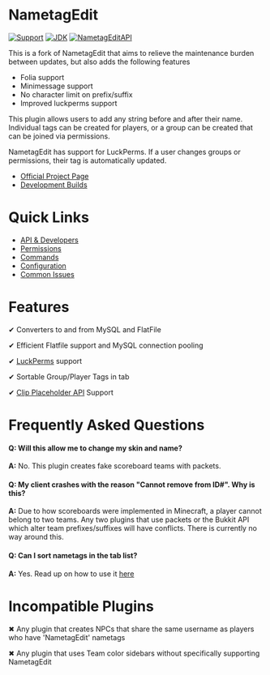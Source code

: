 # NametagEdit

[![Support](https://img.shields.io/badge/Minecraft-1.20.4-green.svg)](documentation/Support)
[![JDK](https://img.shields.io/badge/JDK-21-blue.svg)](https://jdk.java.net/java-se-ri/8-MR3)
[![NametagEditAPI](https://img.shields.io/badge/NTE-Developer%20API-ff69b4.svg)](documentation/Developers.creole)

This is a fork of NametagEdit that aims to relieve the maintenance burden between updates, but also adds the following features
- Folia support
- Minimessage support
- No character limit on prefix/suffix
- Improved luckperms support

This plugin allows users to add any string before and after their name. Individual tags can be created for players, or a group can be created that can be joined via permissions.

NametagEdit has support for LuckPerms. If a user changes groups or permissions, their tag is automatically updated.

* [Official Project Page](https://www.spigotmc.org/resources/nametagedit.3836/)
* [Development Builds](https://ci.nametagedit.com/job/NametagEdit)

# Quick Links
* [API & Developers](documentation/Developers.creole)
* [Permissions](documentation/Permissions.creole)
* [Commands](documentation/Commands.creole)
* [Configuration](documentation/Configuration.creole)
* [Common Issues](documentation/Support.creole)

# Features
✔ Converters to and from MySQL and FlatFile

✔ Efficient Flatfile support and MySQL connection pooling

✔ [LuckPerms](https://www.spigotmc.org/resources/luckperms-an-advanced-permissions-plugin.28140/) support

✔ Sortable Group/Player Tags in tab

✔ [Clip Placeholder API](https://www.spigotmc.org/resources/placeholderapi.6245/) Support 

# Frequently Asked Questions
#### Q: Will this allow me to change my skin and name?
**A:** No. This plugin creates fake scoreboard teams with packets.

#### Q: My client crashes with the reason "Cannot remove from ID#". Why is this?
**A:** Due to how scoreboards were implemented in Minecraft, a player cannot belong to two teams. Any two plugins that use packets or the Bukkit API which alter team prefixes/suffixes will have conflicts. There is currently no way around this.

#### Q: Can I sort nametags in the tab list?
**A:** Yes. Read up on how to use it [here](documentation/Configuration.creole)

# Incompatible Plugins
✖ Any plugin that creates NPCs that share the same username as players who have 'NametagEdit' nametags

✖ Any plugin that uses Team color sidebars without specifically supporting NametagEdit
